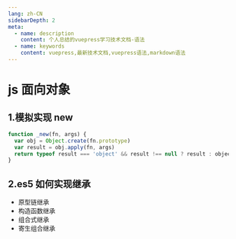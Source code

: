 ```yaml
---
lang: zh-CN
sidebarDepth: 2
meta:
  - name: description
    content: 个人总结的vuepress学习技术文档-语法
  - name: keywords
    content: vuepress,最新技术文档,vuepress语法,markdown语法
---
```


# js 面向对象

## 1.模拟实现 new

```js
function _new(fn, args) {
  var obj = Object.create(fn.prototype)
  var result = obj.apply(fn, args)
  return typeof result === 'object' && result !== null ? result : object
}
```

## 2.es5 如何实现继承

- 原型链继承
- 构造函数继承
- 组合式继承
- 寄生组合继承
